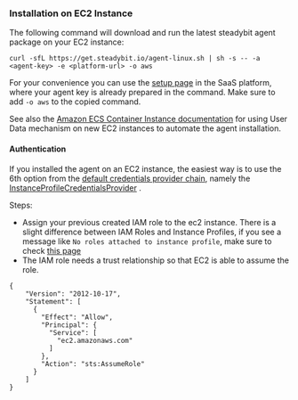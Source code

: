 ### Installation on EC2 Instance

The following command will download and run the latest steadybit agent package on your EC2 instance:

```shell
curl -sfL https://get.steadybit.io/agent-linux.sh | sh -s -- -a <agent-key> -e <platform-url> -o aws
```

For your convenience you can use the [setup page](https://platform.steadybit.io/settings/agents/setup) in the SaaS platform, where your agent key is already
prepared in the command. Make sure to add `-o aws` to the copied command.

See also the [Amazon ECS Container Instance documentation](https://docs.aws.amazon.com/AmazonECS/latest/developerguide/launch_container_instance.html)
for using User Data mechanism on new EC2 instances to automate the agent installation.

#### Authentication

If you installed the agent on an EC2 instance, the easiest way is to use the 6th option from
the [default credentials provider chain](https://docs.aws.amazon.com/sdk-for-java/latest/developer-guide/credentials.html#credentials-chain), namely
the [InstanceProfileCredentialsProvider](https://sdk.amazonaws.com/java/api/latest/software/amazon/awssdk/auth/credentials/InstanceProfileCredentialsProvider.html)
.

Steps:

- Assign your previous created IAM role to the ec2 instance. There is a slight difference between IAM Roles and Instance Profiles, if you see a message like
  `No roles attached to instance profile`, make sure to
  check [this page](https://docs.aws.amazon.com/IAM/latest/UserGuide/id_roles_use_switch-role-ec2_instance-profiles.html)
- The IAM role needs a trust relationship so that EC2 is able to assume the role.

```
{
    "Version": "2012-10-17",
    "Statement": [
      {
        "Effect": "Allow",
        "Principal": {
          "Service": [
            "ec2.amazonaws.com"
          ]
        },
        "Action": "sts:AssumeRole"
      }
    ]
}
```
